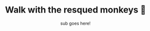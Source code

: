 ---
layout: destination
category: daytrip
permalink: /:categories/:title/
title: Walk with the resqued monkeys 🙈 
subtitle: sub goes here!
sys:
  id: "002"
  icon: 🐒 🙉 🙈
  circuit: Northen Circuit
  url_slug: chemka-hotspring-tour

  fields:
    title: Walk with the resqued monkeys 🙈
    review: ✌️ Great experience when the weather holds
    price: 10.99
    best_time: 🌞 <b>july - nov </b> | <b>jan - march</b>
    image:
      fields:
        alt: Chemka ♨ hot spring Day Tour
        file:
          url: "./img/bird-1.jpg"

image_corousel:
  - img/uploads/bird-1.jpg
  - img/uploads/bird-2.jpg
  - img/uploads/bao-tree.jpeg
  - img/uploads/hipo.jpeg

overview:


  intro: >
    A short but bumpy drive from Moshi are the clear, turquoise waters of the Chemka Hot Springs, 
    an oasis of geothermal warmth that bubbles up from underground. <br> 🥳  <br>
    Surrounded by lush forest alive with birdsong and the call of monkeys, 
    the Chemka Hot Springs is an ideal place to ease those tired legs after a strenuous ascent up Kilimanjaro. 
    They’re a little bit of heaven that’s perfect for a daytrip, and those warm blue waters invite you to linger, swim or explore. 
    Return refreshed, revitalised and relaxed. And if you really don’t want to leave just yet, we can organise and afternoon barbie or even an overnight stay.

  tour_details:
    when: Daily at 3 pm, except Sunday (Please note, this tour starts at 3.15PM from 1 April to 2 November).
    duration: 4 hours
    language: English. This tour is also available in French from April.
    price_includes: includes visit guided and transport.
    transport: Comfortable roomy air-conditioned private bus.
    itinerary: Barcelona > Parc Natural de Montserrat > Sanctuary (Monastery, Basilica, Chapel of the Virgin) > Free time > return to Barcelona.

  setting:
    activities: "You will swim ,🍲 eat, drink and 🤣laugh alot!"
    hashtags: >
      "Underground springs pond#️⃣warm  clear clean water#️⃣ideal for swimming.#️⃣very deep, in some places up to 10 meters"

  included:
    - Travel Insurance
    - Pot
    - Some real pot
    - Then some dop dop chopps

  excluded:
    - Vapours (You can bring Your own)

  remarks:
    - This tour involves some walking so wear comfortable shoes.
    - Dress a bit warmer for Montserrat, it is colder than the city.
    - Silence must be kept inside the church so the guide will give all the explanations outside.
    - This is not a wheelchair accessible tour.


experience:
  what_to_see:
    - Montserrat, the “serrated mountain,” towers 4,000 feet intro the sky, with its jagged peaks and finger-like shapes. It’s a mesmerizing sight from miles away, even better as you enter the natural park. The view unfolds around you on the drive to the monastery.

    - The Santa Maria de Montserrat Abbey dates back to the 11th century, although it was rebuilt in the 19th century. It melds intro the mountainside and still serves as a home to nearly 80 monks.


    - The abbey has always played an important role in the spiritual life of Catalonia; it’s a rite of passage to hike the mountain to watch the sunrise from the top of Montserrat.

    - On the tour, you’ll have time to explore Montserrat on your own and take pictures of the amazing views. For a truly spectacular sight, take the funicular to St. Joan’s Chapel (not included in the tour) if there’s enough time.

expect:
  fields:
    video: 
      file:
        url: <iframe width="560" height="315" src="https://www.youtube.com/embed/8yO2MI0p8Zk" frameborder="0" allow="accelerometer; autoplay; encrypted-media; gyroscope; picture-in-picture" allowfullscreen></iframe>

itinerary:
  - Meet in front of the Hotel Olivia Plaza in the Plaça Catalunya at 3 pm (3:15 pm April through November). Plan to arrive 15 minutes before the departure time.
  - Scenic drive to Montserrat

  - Parc Natural de Montserrat

  - Approximately one hour to explore Montserrat on your own

  - Return ride to Plaça Catalunya

remarks:
  - Book in advance, since this is one of our most popular day tours. The tour runs six days a week, so you can easily fit it intro your Barcelona vacation.

  - This can be encouporated in other packeges too, please create your bucket list and send it to us to we can create you a quote!

---